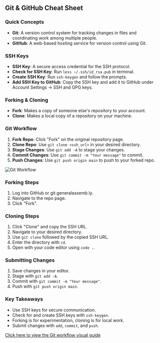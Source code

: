## Git & GitHub Cheat Sheet

### Quick Concepts
- **Git**: A version control system for tracking changes in files and coordinating work among multiple people.
- **GitHub**: A web-based hosting service for version control using Git.

### SSH Keys
- **SSH Key**: A secure access credential for the SSH protocol.
- **Check for SSH Key**: Run `less ~/.ssh/id_rsa.pub` in terminal.
- **Create SSH Key**: Run `ssh-keygen` and follow the prompts.
- **Add SSH Key to GitHub**: Copy the SSH key and add it to GitHub under Account Settings -> SSH and GPG keys.

### Forking & Cloning
- **Fork**: Makes a copy of someone else's repository to your account.
- **Clone**: Makes a local copy of a repository on your machine.

### Git Workflow
1. **Fork Repo**: Click "Fork" on the original repository page.
2. **Clone Repo**: Use `git clone <ssh_url>` in your desired directory.
3. **Stage Changes**: Use `git add -A` to stage your changes.
4. **Commit Changes**: Use `git commit -m "Your message"` to commit.
5. **Push Changes**: Use `git push origin main` to push to your forked repo.

![Git Workflow](https://i.imgur.com/MGQoFYo.png)

### Forking Steps
1. Log into GitHub or git.generalassemb.ly.
2. Navigate to the repo page.
3. Click "Fork".

### Cloning Steps
1. Click "Clone" and copy the SSH URL.
2. Navigate to your desired directory.
3. Use `git clone` followed by the copied SSH URL.
4. Enter the directory with `cd`.
5. Open with your code editor using `code .`.

### Submitting Changes
1. Save changes in your editor.
2. Stage with `git add -A`.
3. Commit with `git commit -m "Your message"`.
4. Push with `git push origin main`.

### Key Takeaways
- Use SSH keys for secure communication.
- Check for and create SSH keys with `ssh-keygen`.
- Forking is for experimentation, cloning is for local work.
- Submit changes with `add`, `commit`, and `push`.

[Click here to view the Git workflow visual guide](https://i.imgur.com/MGQoFYo.png)